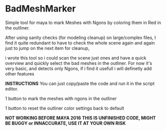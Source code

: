 # BadMeshMarker
Simple tool for maya to mark Meshes with Ngons by coloring them in Red in the outliner.

After using sanity checks (for modeling cleanup) on large/complex files, I find it quite redundant to have to check the whole scene again and again just to jump on the next item for cleanup, 

i wrote this tool so i could scan the scene just ones and have a quick overview and quickly select the bad meshes in the outliner. 
For now it's very basic, and detects only Ngons, if i find it usefull i will definetly add other features

**INSTRUCTIONS**
You can just copy/paste the code and run it in the script editor.

1 button to mark the  meshes with ngons in the outliner

1 button to reset the outliner color settings back to default

**NOT WORKING BEFORE MAYA 2016**
**THIS IS UNFINISHED CODE, MIGHT BE BUGGY or INNACCURATE, USE IT AT YOUR OWN RISK**
